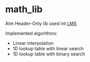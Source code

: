 # math_lib
Atm Header-Only lib used int [LMS](https://github.com/Phibedy/LMS)

Implemented algorithms:
- Linear interpolation
- 1D lookup table with linear search
- 1D lookup table with binary search

